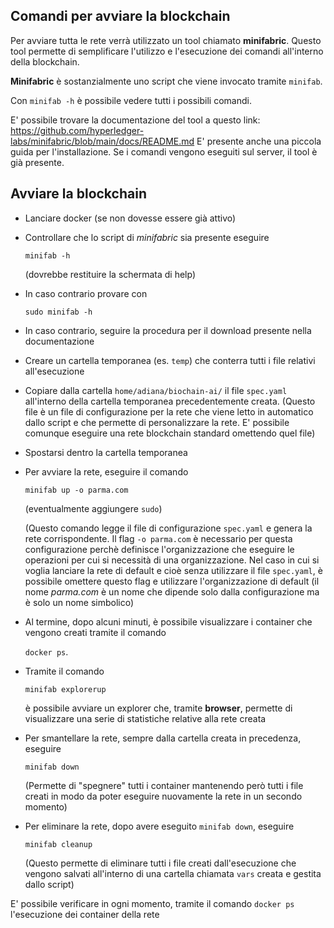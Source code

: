 ## Comandi per avviare la blockchain

Per avviare tutta le rete verrà utilizzato un tool chiamato __minifabric__.
Questo tool permette di semplificare l'utilizzo e l'esecuzione dei comandi 
all'interno della blockchain.

__Minifabric__ è sostanzialmente uno script che viene invocato tramite `minifab`.

Con `minifab -h` è possibile vedere tutti i possibili comandi.

E' possibile trovare la documentazione del tool a questo link: https://github.com/hyperledger-labs/minifabric/blob/main/docs/README.md
E' presente anche una piccola guida per l'installazione. Se i comandi vengono 
eseguiti sul server, il tool è già presente.

## Avviare la blockchain
- Lanciare docker (se non dovesse essere già attivo)
- Controllare che lo script di _minifabric_ sia presente eseguire 

    `minifab -h`

    (dovrebbe restituire la schermata di help)

- In caso contrario provare con
    
    `sudo minifab -h`

- In caso contrario, seguire la procedura per il download presente nella documentazione
- Creare un cartella temporanea (es. `temp`) che conterra tutti i file relativi all'esecuzione
- Copiare dalla cartella `home/adiana/biochain-ai/` il file `spec.yaml` all'interno
della cartella temporanea precedentemente creata. (Questo file è un file di configurazione per la rete che viene letto in 
automatico dallo script e che permette di personalizzare la rete. E' possibile 
comunque eseguire una rete blockchain standard omettendo quel file)
- Spostarsi dentro la cartella temporanea
- Per avviare la rete, eseguire il comando
    
     `minifab up -o parma.com`
     
    (eventualmente aggiungere `sudo`)

    (Questo comando legge il file di configurazione `spec.yaml` e genera la rete corrispondente. Il flag `-o parma.com` è necessario per questa configurazione perchè definisce l'organizzazione che eseguire le operazioni per cui si necessità di una organizzazione. Nel caso in cui si voglia lanciare la rete di default e cioè senza utilizzare il file `spec.yaml`, è possibile omettere questo flag e utilizzare l'organizzazione di default (il nome _parma.com_ è un nome che dipende solo dalla configurazione ma è solo un nome simbolico)
- Al termine, dopo alcuni minuti, è possibile visualizzare i container che vengono creati tramite il comando

     `docker ps`. 

- Tramite il comando

     `minifab explorerup`
    
     è possibile avviare un explorer che, tramite **browser**, permette di visualizzare una serie di statistiche relative alla rete creata
- Per smantellare la rete, sempre dalla cartella creata in precedenza, eseguire
     
     `minifab down`
     
    (Permette di "spegnere" tutti i container mantenendo però tutti i file creati in modo da poter eseguire nuovamente la rete in un secondo momento)
- Per eliminare la rete, dopo avere eseguito `minifab down`, eseguire

     `minifab cleanup`

    (Questo permette di eliminare tutti i file creati dall'esecuzione che vengono salvati all'interno di una cartella chiamata `vars` creata e gestita dallo script)

E' possibile verificare in ogni momento, tramite il comando `docker ps` l'esecuzione dei container della rete
